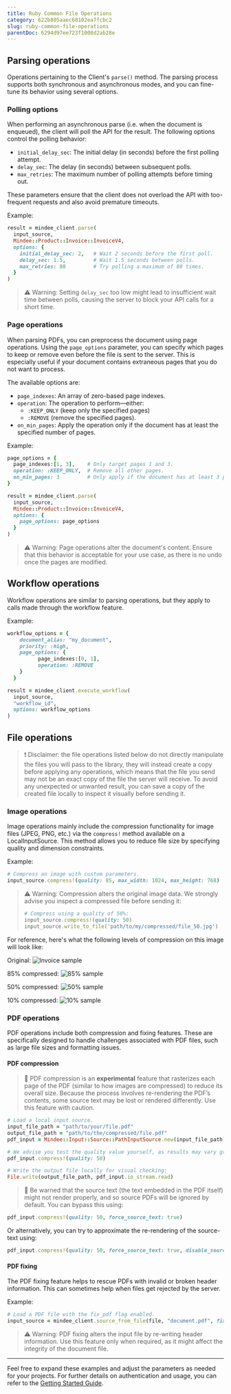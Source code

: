 ```yaml
---
title: Ruby Common File Operations
category: 622b805aaec68102ea7fcbc2
slug: ruby-common-file-operations
parentDoc: 6294d97ee723f1008d2ab28e
---
```


## Parsing operations

Operations pertaining to the Client's `parse()` method. The parsing process supports both synchronous and asynchronous modes, and you can fine-tune its behavior using several options.

### Polling options

When performing an asynchronous parse (i.e. when the document is enqueued), the client will poll the API for the result. The following options control the polling behavior:

- `initial_delay_sec`: The initial delay (in seconds) before the first polling attempt.
- `delay_sec`: The delay (in seconds) between subsequent polls.
- `max_retries`: The maximum number of polling attempts before timing out.

These parameters ensure that the client does not overload the API with too-frequent requests and also avoid premature timeouts.

Example:
```ruby
result = mindee_client.parse(
  input_source,
  Mindee::Product::Invoice::InvoiceV4,
  options: {
    initial_delay_sec: 2,   # Wait 2 seconds before the first poll.
    delay_sec: 1.5,         # Wait 1.5 seconds between polls.
    max_retries: 80         # Try polling a maximum of 80 times.
  }
)
```
> ⚠️ Warning: Setting `delay_sec` too low might lead to insufficient wait time between polls, causing the server to block your API calls for a short time.

### Page operations

When parsing PDFs, you can preprocess the document using page operations. Using the `page_options` parameter, you can specify which pages to keep or remove even before the file is sent to the server. This is especially useful if your document contains extraneous pages that you do not want to process.

The available options are:
* `page_indexes`: An array of zero-based page indexes.
* `operation`: The operation to perform—either:
  * `:KEEP_ONLY` (keep only the specified pages)
  * `:REMOVE` (remove the specified pages).
* `on_min_pages`: Apply the operation only if the document has at least the specified number of pages.

Example:
```ruby
page_options = {
  page_indexes:[1, 3],    # Only target pages 1 and 3.
  operation: :KEEP_ONLY,  # Remove all other pages.
  on_min_pages: 3         # Only apply if the document has at least 3 pages.
}

result = mindee_client.parse(
  input_source,
  Mindee::Product::Invoice::InvoiceV4,
  options: {
    page_options: page_options
  }
)
```
> ⚠️ Warning: Page operations alter the document's content. Ensure that this behavior is acceptable for your use case, as there is no undo once the pages are modified.

## Workflow operations

Workflow operations are similar to parsing operations, but they apply to calls made through the workflow feature.

Example:
```ruby
workflow_options = {
    document_alias: "my_document",
    priority: :high,
    page_options: {
          page_indexes:[0, 1],
          operation: :REMOVE
    }
  }

result = mindee_client.execute_workflow(
  input_source,
  "workflow_id",
  options: workflow_options
)
```

## File operations

> ❗️ Disclaimer: the file operations listed below do not directly manipulate the files you will pass to the library, 
they will instead create a copy before applying any operations, 
> which means that the file you send may not be an exact copy of the file the server will receive.
> To avoid any unexpected or unwanted result, you can save a copy of the created file locally to inspect it visually before sending it.

### Image operations

Image operations mainly include the compression functionality for image files (JPEG, PNG, etc.) via the `compress!` method available on a LocalInputSource.
This method allows you to reduce file size by specifying quality and dimension constraints.

Example:

```ruby
# Compress an image with custom parameters.
input_source.compress!(quality: 85, max_width: 1024, max_height: 768)
```
> ⚠️ Warning: Compression alters the original image data.
> We strongly advise you inspect a compressed file before sending it:
> ```ruby
> # Compress using a quality of 50%:
> input_source.compress!(quality: 50)
> input_source.write_to_file('path/to/my/compressed/file_50.jpg')
> ```

For reference, here's what the following levels of compression on this image will look like:

Original:
![Invoice sample](https://github.com/mindee/client-lib-test-data/blob/main/products/invoices/default_sample.jpg?raw=true)


85% compressed:
![85% sample](https://github.com/mindee/client-lib-test-data/blob/main/file_operations/compression/compressed_ruby_85.jpg?raw=true)

50% compressed:
![50% sample](https://github.com/mindee/client-lib-test-data/blob/main/file_operations/compression/compressed_ruby_50.jpg?raw=true)

10% compressed:
![10% sample](https://github.com/mindee/client-lib-test-data/blob/main/file_operations/compression/compressed_ruby_10.jpg?raw=true)


### PDF operations

PDF operations include both compression and fixing features.
These are specifically designed to handle challenges associated with PDF files, such as large file sizes and formatting issues.

#### PDF compression

> 🧪 PDF compression is an **experimental** feature that rasterizes each page of the PDF (similar to how images are compressed) to reduce its overall size.
> Because the process involves re-rendering the PDF’s contents, some source text may be lost or rendered differently.
> Use this feature with caution.


```ruby
# Load a local input source.
input_file_path = "path/to/your/file.pdf"
output_file_path = "path/to/the/compressed/file.pdf"
pdf_input = Mindee::Input::Source::PathInputSource.new(input_file_path)

# We advise you test the quality value yourself, as results may vary greatly depending on the input file
pdf_input.compress!(quality: 50)

# Write the output file locally for visual checking:
File.write(output_file_path, pdf_input.io_stream.read)
```

> 🚧 Be warned that the source text (the text embedded in the PDF itself) might not render properly,
> and so source PDFs will be ignored by default.
> You can bypass this using:

```ruby
pdf_input.compress!(quality: 50, force_source_text: true)
```

Or alternatively, you can try to approximate the re-rendering of the source-text using:

```ruby
pdf_input.compress!(quality: 50, force_source_text: true, disable_source_text: false)
```

#### PDF fixing

The PDF fixing feature helps to rescue PDFs with invalid or broken header information.
This can sometimes help when files get rejected by the server.

Example:
```ruby
# Load a PDF file with the fix_pdf flag enabled.
input_source = mindee_client.source_from_file(file, "document.pdf", fix_pdf: true)
```

> ⚠️ Warning: PDF fixing alters the input file by re-writing header information.
> Use this feature only when required, as it might affect the integrity of the document file.

---

Feel free to expand these examples and adjust the parameters as needed for your projects. For further details on authentication and usage, you can refer to the [Getting Started Guide](getting_started.md).
